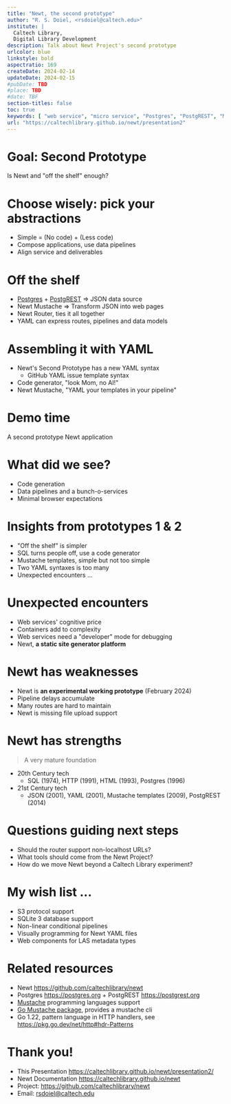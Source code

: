 ```yaml
---
title: "Newt, the second prototype"
author: "R. S. Doiel, <rsdoiel@caltech.edu>"
institute: |
  Caltech Library,
  Digital Library Development
description: Talk about Newt Project's second prototype
urlcolor: blue
linkstyle: bold
aspectratio: 169
createDate: 2024-02-14
updateDate: 2024-02-15
#pubDate: TBD
#place: TBD
#date: TBF
section-titles: false
toc: true
keywords: [ "web service", "micro service", "Postgres", "PostgREST", "Mustache" ]
url: "https://caltechlibrary.github.io/newt/presentation2"
---
```


# Goal: Second Prototype

Is Newt and "off the shelf" enough?

# Choose wisely: pick your abstractions

- Simple = (No code) + (Less code)
- Compose applications, use data pipelines
- Align service and deliverables

# Off the shelf

- [Postgres](https://postgresql.org) + [PostgREST](https://postgrest.org) =>  JSON data source
- Newt Mustache => Transform JSON into web pages
- Newt Router, ties it all together
- YAML can express routes, pipelines and data models

# Assembling it with YAML

- Newt's Second Prototype has a new YAML syntax
  - GitHub YAML issue template syntax
- Code generator, "look Mom, no AI!"
- Newt Mustache, "YAML your templates in your pipeline"

# Demo time

A second prototype Newt application

# What did we see?

- Code generation
- Data pipelines and a bunch-o-services
- Minimal browser expectations

# Insights from prototypes 1 & 2

- "Off the shelf" is simpler
- SQL turns people off, use a code generator
- Mustache templates, simple but not too simple
- Two YAML syntaxes is too many
- Unexpected encounters ...

# Unexpected encounters

- Web services' cognitive price
- Containers add to complexity
- Web services need a "developer" mode for debugging
- Newt, **a static site generator platform**

# Newt has weaknesses

- Newt is **an experimental working prototype** (February 2024)
- Pipeline delays accumulate
- Many routes are hard to maintain
- Newt is missing file upload support

# Newt has strengths

> A very mature foundation

- 20th Century tech
  - SQL (1974), HTTP (1991), HTML (1993), Postgres (1996)
- 21st Century tech
  - JSON (2001), YAML (2001), Mustache templates (2009), PostgREST (2014)

# Questions guiding next steps

- Should the router support non-localhost URLs?
- What tools should come from the Newt Project?
- How do we move Newt beyond a Caltech Library experiment?

# My wish list ...

- S3 protocol support
- SQLite 3 database support
- Non-linear conditional pipelines
- Visually programming for Newt YAML files
- Web components for LAS metadata types

# Related resources

- Newt <https://github.com/caltechlibrary/newt>
- Postgres <https://postgres.org> + PostgREST <https://postgrest.org>
- [Mustache](https://mustache.github.io) programming languages support
- [Go Mustache package](https://github.com/cbroglie/mustache), provides a mustache cli
- Go 1.22, pattern language in HTTP handlers, see <https://pkg.go.dev/net/http#hdr-Patterns>

# Thank you!

- This Presentation <https://caltechlibrary.github.io/newt/presentation2/>
- Newt Documentation <https://caltechlibrary.github.io/newt>
- Project: <https://github.com/caltechlibrary/newt>
- Email: rsdoiel@caltech.edu


